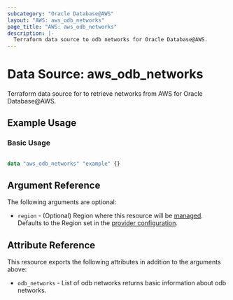 ```yaml
---
subcategory: "Oracle Database@AWS"
layout: "AWS: aws_odb_networks"
page_title: "AWS: aws_odb_networks"
description: |-
  Terraform data source to odb networks for Oracle Database@AWS.
---
```


# Data Source: aws_odb_networks

Terraform data source for to retrieve networks from AWS for Oracle Database@AWS.

## Example Usage

### Basic Usage

```terraform

data "aws_odb_networks" "example" {}
```

## Argument Reference

The following arguments are optional:

* `region` - (Optional) Region where this resource will be [managed](https://docs.aws.amazon.com/general/latest/gr/rande.html#regional-endpoints). Defaults to the Region set in the [provider configuration](https://registry.terraform.io/providers/hashicorp/aws/latest/docs#aws-configuration-reference).

## Attribute Reference

This resource exports the following attributes in addition to the arguments above:

* `odb_networks` - List of odb networks returns basic information about odb networks.